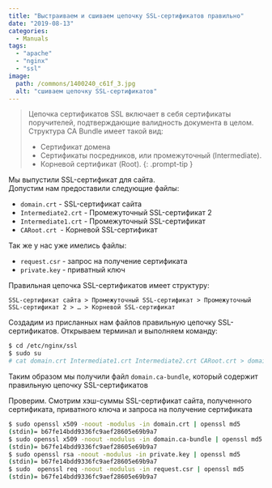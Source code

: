 ```yaml
---
title: "Выстраиваем и сшиваем цепочку SSL-сертификатов правильно"
date: "2019-08-13"
categories: 
  - Manuals
tags: 
  - "apache"
  - "nginx"
  - "ssl"
image:
  path: /commons/1400240_c61f_3.jpg
  alt: "сшиваем цепочку SSL-сертификатов"
---
```


> Цепочка сертификатов SSL включает в себя сертификаты поручителей, подтверждающие валидность документа в целом. Структура CA Bundle имеет такой вид:
> - Сертификат домена
> - Сертификаты посредников, или промежуточный (Intermediate).
> - Корневой сертификат (Root). 
{: .prompt-tip }

Мы выпустили SSL-сертификат для сайта.  
Допустим нам предоставили следующие файлы:

- `domain.crt` - SSL-сертификат сайта
- `Intermediate2.crt` - Промежуточный SSL-сертификат 2
- `Intermediate1.crt` - Промежуточный SSL-сертификат
- `CARoot.crt `- Корневой SSL-сертификат

Так же у нас уже имелись файлы:

- `request.csr` - запрос на получение сертификата
- `private.key` - приватный ключ


Правильная цепочка SSL-сертификатов имеет структуру:

```
SSL-сертификат сайта > Промежуточный SSL-сертификат > Промежуточный SSL-сертификат 2 > … > Корневой SSL-сертификат
```

Создадим из присланных нам файлов правильную цепочку SSL-сертификатов. Открываем терминал и выполняем команду:

```sh
$ cd /etc/nginx/ssl
$ sudo su
# cat domain.crt Intermediate1.crt Intermediate2.crt CARoot.crt > domain.ca-bundle
```

Таким образом мы получили файл `domain.ca-bundle`, который содержит правильную цепочку SSL-сертификатов

Проверим. Смотрим хэш-суммы SSL-сертификат сайта, полученного сертификата, приватного ключа и запроса на получение сертификата

```sh
$ sudo openssl x509 -noout -modulus -in domain.crt | openssl md5
(stdin)= b67fe14bdd9336fc9aef28605e69b9a7
$ sudo openssl x509 -noout -modulus -in domain.ca-bundle | openssl md5
(stdin)= b67fe14bdd9336fc9aef28605e69b9a7
$ sudo openssl rsa -noout -modulus -in private.key | openssl md5
(stdin)= b67fe14bdd9336fc9aef28605e69b9a7
$ sudo  openssl req -noout -modulus -in request.csr | openssl md5
(stdin)= b67fe14bdd9336fc9aef28605e69b9a7
```
